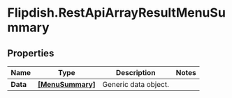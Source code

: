 # Flipdish.RestApiArrayResultMenuSummary

## Properties

Name | Type | Description | Notes
------------ | ------------- | ------------- | -------------
**Data** | [**[MenuSummary]**](MenuSummary.md) | Generic data object. | 


